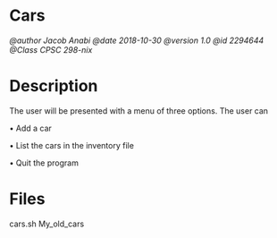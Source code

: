 # Cars
*@author Jacob Anabi
@date 2018-10-30
@version 1.0
@id 2294644
@Class CPSC 298-nix*

# Description
The user will be presented with a menu of three options. The user can 

• Add a car 

• List the cars in the inventory file 

• Quit the program 

# Files
cars.sh
My_old_cars